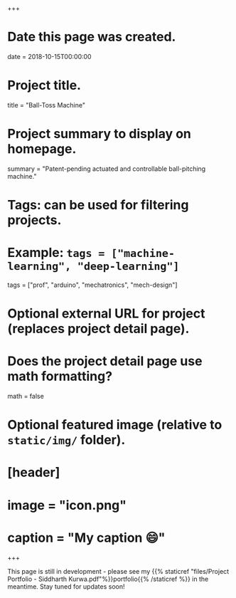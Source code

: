 +++
# Date this page was created.
date = 2018-10-15T00:00:00

# Project title.
title = "Ball-Toss Machine"

# Project summary to display on homepage.
summary = "Patent-pending actuated and controllable ball-pitching machine."

# Tags: can be used for filtering projects.
# Example: `tags = ["machine-learning", "deep-learning"]`
tags = ["prof", "arduino", "mechatronics", "mech-design"]

# Optional external URL for project (replaces project detail page).

# Does the project detail page use math formatting?
math = false

# Optional featured image (relative to `static/img/` folder).
# [header]
# image = "icon.png"
# caption = "My caption :smile:"

+++

This page is still in development - please see my {{% staticref "files/Project Portfolio - Siddharth Kurwa.pdf"%}}portfolio{{% /staticref %}} in the meantime. Stay tuned for updates soon!